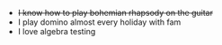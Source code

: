 * ~~I know how to play bohemian rhapsody on the guitar~~
* I play domino almost every holiday with fam
* I love algebra
testing